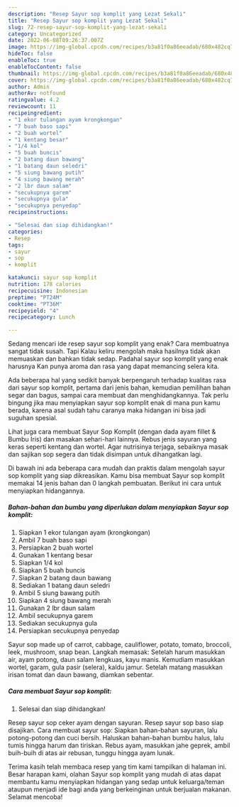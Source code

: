 ```yaml
---
description: "Resep Sayur sop komplit yang Lezat Sekali"
title: "Resep Sayur sop komplit yang Lezat Sekali"
slug: 72-resep-sayur-sop-komplit-yang-lezat-sekali
category: Uncategorized
date: 2022-06-08T09:26:37.007Z
image: https://img-global.cpcdn.com/recipes/b3a81f0a86eeadab/680x482cq70/sayur-sop-komplit-foto-resep-utama.jpg
hideToc: false
enableToc: true
enableTocContent: false
thumbnail: https://img-global.cpcdn.com/recipes/b3a81f0a86eeadab/680x482cq70/sayur-sop-komplit-foto-resep-utama.jpg
cover: https://img-global.cpcdn.com/recipes/b3a81f0a86eeadab/680x482cq70/sayur-sop-komplit-foto-resep-utama.jpg
author: Admin
authorAv: notfound
ratingvalue: 4.2
reviewcount: 11
recipeingredient:
- "1 ekor tulangan ayam krongkongan"
- "7 buah baso sapi"
- "2 buah wortel"
- "1 kentang besar"
- "1/4 kol"
- "5 buah buncis"
- "2 batang daun bawang"
- "1 batang daun seledri"
- "5 siung bawang putih"
- "4 siung bawang merah"
- "2 lbr daun salam"
- "secukupnya garem"
- "secukupnya gula"
- "secukupnya penyedap"
recipeinstructions:

- "Selesai dan siap dihidangkan!"
categories:
- Resep
tags:
- sayur
- sop
- komplit

katakunci: sayur sop komplit 
nutrition: 178 calories
recipecuisine: Indonesian
preptime: "PT24M"
cooktime: "PT36M"
recipeyield: "4"
recipecategory: Lunch

---
```



Sedang mencari ide resep sayur sop komplit yang enak? Cara membuatnya sangat tidak susah. Tapi Kalau keliru mengolah maka hasilnya tidak akan memuaskan dan bahkan tidak sedap. Padahal sayur sop komplit yang enak harusnya Kan punya aroma dan rasa yang dapat memancing selera kita.


Ada beberapa hal yang sedikit banyak berpengaruh terhadap kualitas rasa dari sayur sop komplit, pertama dari jenis bahan, kemudian pemilihan bahan segar dan bagus, sampai cara membuat dan menghidangkannya. Tak perlu bingung jika mau menyiapkan sayur sop komplit enak di mana pun kamu berada, karena asal sudah tahu caranya maka hidangan ini bisa jadi suguhan spesial.

Lihat juga cara membuat Sayur Sop Komplit (dengan dada ayam fillet &amp; Bumbu Iris) dan masakan sehari-hari lainnya. Rebus jenis sayuran yang keras seperti kentang dan wortel. Agar nutrisinya terjaga, sebaiknya masak dan sajikan sop segera dan tidak disimpan untuk dihangatkan lagi.


Di bawah ini ada beberapa cara mudah dan praktis dalam mengolah sayur sop komplit yang siap dikreasikan. Kamu bisa membuat Sayur sop komplit memakai 14 jenis bahan dan 0 langkah pembuatan. Berikut ini cara untuk menyiapkan hidangannya.

<!--inarticleads1-->

##### Bahan-bahan dan bumbu yang diperlukan dalam menyiapkan Sayur sop komplit:

1. Siapkan 1 ekor tulangan ayam (krongkongan)
1. Ambil 7 buah baso sapi
1. Persiapkan 2 buah wortel
1. Gunakan 1 kentang besar
1. Siapkan 1/4 kol
1. Siapkan 5 buah buncis
1. Siapkan 2 batang daun bawang
1. Sediakan 1 batang daun seledri
1. Ambil 5 siung bawang putih
1. Siapkan 4 siung bawang merah
1. Gunakan 2 lbr daun salam
1. Ambil secukupnya garem
1. Sediakan secukupnya gula
1. Persiapkan secukupnya penyedap


Sayur sop made up of carrot, cabbage, cauliflower, potato, tomato, broccoli, leek, mushroom, snap bean. Langkah memasak: Setelah harum masukkan air, ayam potong, daun salam lengkuas, kayu manis. Kemudiam masukkan wortel, garam, gula pasir (selera), kaldu jamur. Setelah matang masukkan irisan tomat dan daun bawang, diamkan sebentar. 

<!--inarticleads2-->

##### Cara membuat Sayur sop komplit:


1. Selesai dan siap dihidangkan!

Resep sayur sop ceker ayam dengan sayuran. Resep sayur sop baso siap disajikan. Cara membuat sayur sop: Siapkan bahan-bahan sayuran, lalu potong-potong dan cuci bersih. Haluskan bahan-bahan bumbu halus, lalu tumis hingga harum dan tiriskan. Rebus ayam, masukkan jahe geprek, ambil buih-buih di atas air rebusan, tunggu hingga ayam lunak. 

Terima kasih telah membaca resep yang tim kami tampilkan di halaman ini. Besar harapan kami, olahan Sayur sop komplit yang mudah di atas dapat membantu kamu menyiapkan hidangan yang sedap untuk keluarga/teman ataupun menjadi ide bagi anda yang berkeinginan untuk berjualan makanan. Selamat mencoba!
